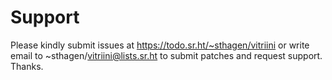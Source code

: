 # Support

Please kindly submit issues at https://todo.sr.ht/~sthagen/vitriini or write email to ~sthagen/vitriini@lists.sr.ht to submit patches and request support. Thanks.

